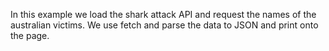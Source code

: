 In this example we load the shark attack API and request the names of the australian victims. We use fetch and parse the data to JSON and print onto the page.

